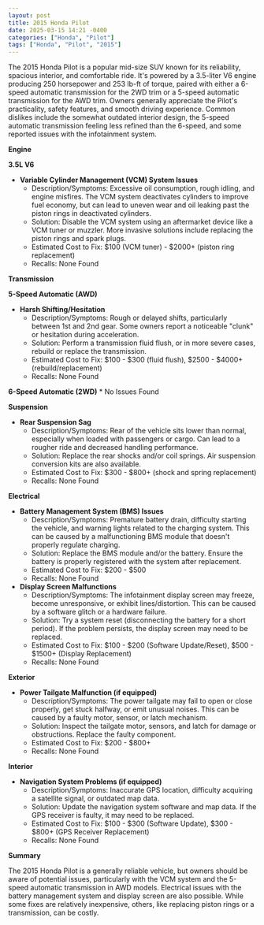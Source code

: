 ```yaml
---
layout: post
title: 2015 Honda Pilot
date: 2025-03-15 14:21 -0400
categories: ["Honda", "Pilot"]
tags: ["Honda", "Pilot", "2015"]
---
```

The 2015 Honda Pilot is a popular mid-size SUV known for its reliability, spacious interior, and comfortable ride. It's powered by a 3.5-liter V6 engine producing 250 horsepower and 253 lb-ft of torque, paired with either a 6-speed automatic transmission for the 2WD trim or a 5-speed automatic transmission for the AWD trim. Owners generally appreciate the Pilot's practicality, safety features, and smooth driving experience. Common dislikes include the somewhat outdated interior design, the 5-speed automatic transmission feeling less refined than the 6-speed, and some reported issues with the infotainment system.

**Engine**

**3.5L V6**

*   **Variable Cylinder Management (VCM) System Issues**
    *   Description/Symptoms: Excessive oil consumption, rough idling, and engine misfires. The VCM system deactivates cylinders to improve fuel economy, but can lead to uneven wear and oil leaking past the piston rings in deactivated cylinders.
    *   Solution: Disable the VCM system using an aftermarket device like a VCM tuner or muzzler. More invasive solutions include replacing the piston rings and spark plugs.
    *   Estimated Cost to Fix: $100 (VCM tuner) - $2000+ (piston ring replacement)
    *   Recalls: None Found

**Transmission**

**5-Speed Automatic (AWD)**

*   **Harsh Shifting/Hesitation**
    *   Description/Symptoms: Rough or delayed shifts, particularly between 1st and 2nd gear. Some owners report a noticeable "clunk" or hesitation during acceleration.
    *   Solution: Perform a transmission fluid flush, or in more severe cases, rebuild or replace the transmission.
    *   Estimated Cost to Fix: $100 - $300 (fluid flush), $2500 - $4000+ (rebuild/replacement)
    *   Recalls: None Found

**6-Speed Automatic (2WD)**
    * No Issues Found

**Suspension**

*   **Rear Suspension Sag**
    *   Description/Symptoms: Rear of the vehicle sits lower than normal, especially when loaded with passengers or cargo. Can lead to a rougher ride and decreased handling performance.
    *   Solution: Replace the rear shocks and/or coil springs. Air suspension conversion kits are also available.
    *   Estimated Cost to Fix: $300 - $800+ (shock and spring replacement)
    *   Recalls: None Found

**Electrical**

*   **Battery Management System (BMS) Issues**
    *   Description/Symptoms: Premature battery drain, difficulty starting the vehicle, and warning lights related to the charging system. This can be caused by a malfunctioning BMS module that doesn't properly regulate charging.
    *   Solution: Replace the BMS module and/or the battery. Ensure the battery is properly registered with the system after replacement.
    *   Estimated Cost to Fix: $200 - $500
    *   Recalls: None Found
*   **Display Screen Malfunctions**
    *   Description/Symptoms: The infotainment display screen may freeze, become unresponsive, or exhibit lines/distortion. This can be caused by a software glitch or a hardware failure.
    *   Solution: Try a system reset (disconnecting the battery for a short period). If the problem persists, the display screen may need to be replaced.
    *   Estimated Cost to Fix: $100 - $200 (Software Update/Reset), $500 - $1500+ (Display Replacement)
    *   Recalls: None Found

**Exterior**

*   **Power Tailgate Malfunction (if equipped)**
    *   Description/Symptoms: The power tailgate may fail to open or close properly, get stuck halfway, or emit unusual noises. This can be caused by a faulty motor, sensor, or latch mechanism.
    *   Solution: Inspect the tailgate motor, sensors, and latch for damage or obstructions. Replace the faulty component.
    *   Estimated Cost to Fix: $200 - $800+
    *   Recalls: None Found

**Interior**

*   **Navigation System Problems (if equipped)**
    *   Description/Symptoms: Inaccurate GPS location, difficulty acquiring a satellite signal, or outdated map data.
    *   Solution: Update the navigation system software and map data. If the GPS receiver is faulty, it may need to be replaced.
    *   Estimated Cost to Fix: $100 - $300 (Software Update), $300 - $800+ (GPS Receiver Replacement)
    *   Recalls: None Found

**Summary**

The 2015 Honda Pilot is a generally reliable vehicle, but owners should be aware of potential issues, particularly with the VCM system and the 5-speed automatic transmission in AWD models. Electrical issues with the battery management system and display screen are also possible. While some fixes are relatively inexpensive, others, like replacing piston rings or a transmission, can be costly.

